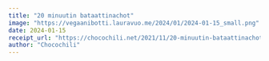 ```yaml
---
title: "20 minuutin bataattinachot"
image: "https://vegaanibotti.lauravuo.me/2024/01/2024-01-15_small.png"
date: 2024-01-15
receipt_url: "https://chocochili.net/2021/11/20-minuutin-bataattinachot/"
author: "Chocochili"
---
```

